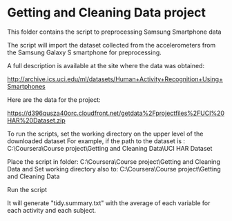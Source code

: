 # Getting and Cleaning Data project
This folder contains the script to preprocessing Samsung Smartphone data

The script will import the dataset collected from the accelerometers from the Samsung Galaxy S smartphone for preprocessing.
 
A full description is available at the site where the data was obtained: 

http://archive.ics.uci.edu/ml/datasets/Human+Activity+Recognition+Using+Smartphones 

Here are the data for the project: 

https://d396qusza40orc.cloudfront.net/getdata%2Fprojectfiles%2FUCI%20HAR%20Dataset.zip 

To run the scripts, set the working directory on the upper level of the downloaded dataset
For example, if the path to the dataset is : 
C:\Coursera\Course project\Getting and Cleaning Data\UCI HAR Dataset

Place the script in folder:
C:\Coursera\Course project\Getting and Cleaning Data
and 
Set working directory also to:
C:\Coursera\Course project\Getting and Cleaning Data

Run the script

It will generate "tidy.summary.txt" with the average of each variable for each activity and each subject.
